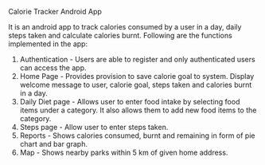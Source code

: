 Calorie Tracker Android App

It is an android app to track calories consumed by a user in a day, daily steps taken and calculate calories burnt. Following are the 
functions implemented in the app:

1. Authentication - Users are able to register and only authenticated users can access the app.
2. Home Page - Provides provision to save calorie goal to system. Display welcome message to user, calorie goal, steps taken and calories burnt in a day.
3. Daily Diet page - Allows user to enter food intake by selecting food items under a category. It also allows them to add new food items to the category.
4. Steps page - Allow user to enter steps taken.
5. Reports - Shows calories consumed, burnt and remaining in form of pie chart and bar graph.
6. Map - Shows nearby parks within 5 km of given home address.
